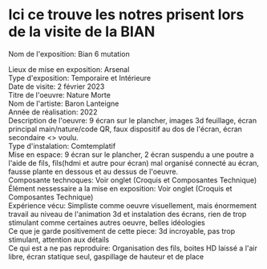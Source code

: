 # Ici ce trouve les notres prisent lors de la visite de la BIAN

Nom de l'exposition: Bian 6 mutation     

Lieux de mise en exposition: Arsenal    
Type d'exposition: Temporaire et Intérieure    
Date de visite: 2 février 2023     
Titre de l'oeuvre: Nature Morte     
Nom de l'artiste: Baron Lanteigne    
Année de réalisation: 2022     
Description de l'oeuvre: 9 écran sur le plancher, images 3d feuillage, écran principal main/nature/code QR, faux dispositif au dos de l'écran, écran secondaire            <<Gliched>> voulu.     
Type d'instalation: Comtemplatif     
Mise en espace: 9 écran sur le plancher, 2 écran suspendu a une poutre a l'aide de fils, fils(hdmi et autre pour écran) mal organisé connecté au écran, fausse plante en dessous et au dessus de l'oeuvre.     
Composante technoques: Voir onglet (Croquis et Composantes Technique)     
Élément nessessaire a la mise en exposition: Voir onglet (Croquis et Composantes Technique)     
Expérience vécu: Simpliste comme oeuvre visuellement, mais énormement travail au niveau de l'animation 3d et instalation des écrans, rien de trop stimulant comme certaines autres oeuvre, belles idéologies       
Ce que je garde positivement de cette piece: 3d incroyable, pas trop stimulant, attention aux détails    
Ce qui est a ne pas reproduire: Organisation des fils, boites HD laissé a l'air libre, écran statique seul, gaspillage de hauteur et de place    
